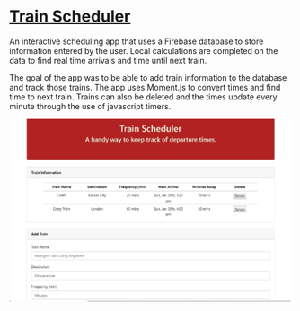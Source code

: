 # [Train Scheduler]()

An interactive scheduling app that uses a Firebase database to store information entered by the user. Local calculations are completed on the data to find real time arrivals and time until next train.

The goal of the app was to be able to add train information to the database and track those trains. The app uses Moment.js to convert times and find time to next train. Trains can also be deleted and the times update every minute through the use of javascript timers.

![Train](/train.jpg)

